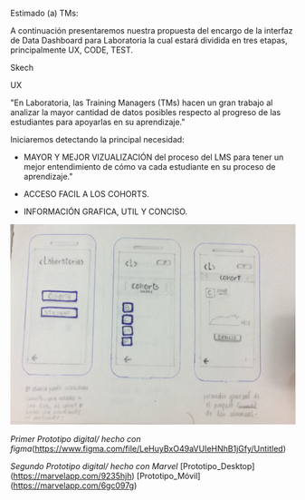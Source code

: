 Estimado (a) TMs:

A continuación presentaremos nuestra propuesta del encargo de la interfaz de Data Dashboard para Laboratoria la cual estará dividida en tres etapas, principalmente UX, CODE, TEST.

Skech




UX

"En Laboratoria, las Training Managers (TMs) hacen un gran trabajo al analizar la mayor cantidad de datos posibles respecto al progreso de las estudiantes para apoyarlas en su aprendizaje."

Iniciaremos detectando la principal necesidad:   

* MAYOR Y MEJOR VIZUALIZACIÓN del proceso del LMS para tener un mejor entendimiento de cómo va cada estudiante en su proceso de aprendizaje."

* ACCESO FACIL A LOS COHORTS.
* INFORMACIÓN GRAFICA, UTIL Y CONCISO.



![Skechs1](img/skech1.jpg)


*Primer Prototipo digital/ hecho con figma*(https://www.figma.com/file/LeHuyBxO49aVUIeHNhB1jGfy/Untitled)

*Segundo Prototipo digital/ hecho con Marvel* 
[Prototipo_Desktop] (https://marvelapp.com/9235hjh)
[Prototipo_Móvil] (https://marvelapp.com/6gc097g)



